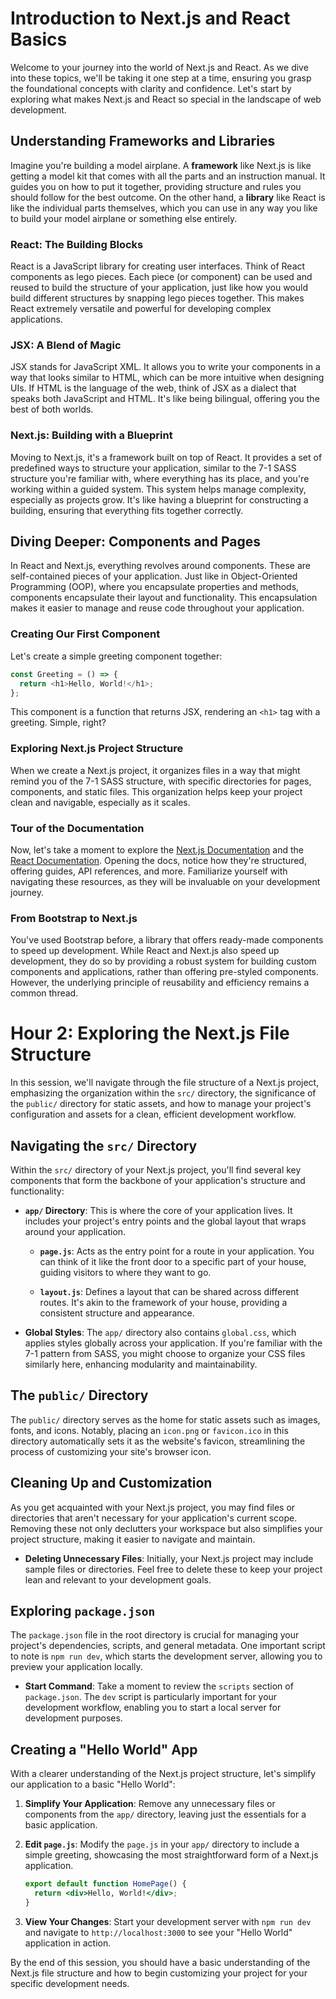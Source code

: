 # Introduction to Next.js and React Basics

Welcome to your journey into the world of Next.js and React. As we dive into these topics, we'll be taking it one step at a time, ensuring you grasp the foundational concepts with clarity and confidence. Let's start by exploring what makes Next.js and React so special in the landscape of web development.

## Understanding Frameworks and Libraries

Imagine you're building a model airplane. A **framework** like Next.js is like getting a model kit that comes with all the parts and an instruction manual. It guides you on how to put it together, providing structure and rules you should follow for the best outcome. On the other hand, a **library** like React is like the individual parts themselves, which you can use in any way you like to build your model airplane or something else entirely.

### React: The Building Blocks

React is a JavaScript library for creating user interfaces. Think of React components as lego pieces. Each piece (or component) can be used and reused to build the structure of your application, just like how you would build different structures by snapping lego pieces together. This makes React extremely versatile and powerful for developing complex applications.

### JSX: A Blend of Magic

JSX stands for JavaScript XML. It allows you to write your components in a way that looks similar to HTML, which can be more intuitive when designing UIs. If HTML is the language of the web, think of JSX as a dialect that speaks both JavaScript and HTML. It's like being bilingual, offering you the best of both worlds.

### Next.js: Building with a Blueprint

Moving to Next.js, it's a framework built on top of React. It provides a set of predefined ways to structure your application, similar to the 7-1 SASS structure you're familiar with, where everything has its place, and you're working within a guided system. This system helps manage complexity, especially as projects grow. It's like having a blueprint for constructing a building, ensuring that everything fits together correctly.

## Diving Deeper: Components and Pages

In React and Next.js, everything revolves around components. These are self-contained pieces of your application. Just like in Object-Oriented Programming (OOP), where you encapsulate properties and methods, components encapsulate their layout and functionality. This encapsulation makes it easier to manage and reuse code throughout your application.

### Creating Our First Component

Let's create a simple greeting component together:

```js
const Greeting = () => {
  return <h1>Hello, World!</h1>;
};
```

This component is a function that returns JSX, rendering an `<h1>` tag with a greeting. Simple, right?

### Exploring Next.js Project Structure

When we create a Next.js project, it organizes files in a way that might remind you of the 7-1 SASS structure, with specific directories for pages, components, and static files. This organization helps keep your project clean and navigable, especially as it scales.

### Tour of the Documentation

Now, let's take a moment to explore the [Next.js Documentation](https://nextjs.org/docs) and the [React Documentation](https://reactjs.org/docs). Opening the docs, notice how they're structured, offering guides, API references, and more. Familiarize yourself with navigating these resources, as they will be invaluable on your development journey.

### From Bootstrap to Next.js

You've used Bootstrap before, a library that offers ready-made components to speed up development. While React and Next.js also speed up development, they do so by providing a robust system for building custom components and applications, rather than offering pre-styled components. However, the underlying principle of reusability and efficiency remains a common thread.

<!--! Hour 2  -->

# Hour 2: Exploring the Next.js File Structure

In this session, we'll navigate through the file structure of a Next.js project, emphasizing the organization within the `src/` directory, the significance of the `public/` directory for static assets, and how to manage your project's configuration and assets for a clean, efficient development workflow.

## Navigating the `src/` Directory

Within the `src/` directory of your Next.js project, you'll find several key components that form the backbone of your application's structure and functionality:

- **`app/` Directory**: This is where the core of your application lives. It includes your project's entry points and the global layout that wraps around your application.

  - **`page.js`**: Acts as the entry point for a route in your application. You can think of it like the front door to a specific part of your house, guiding visitors to where they want to go.

  - **`layout.js`**: Defines a layout that can be shared across different routes. It's akin to the framework of your house, providing a consistent structure and appearance.

- **Global Styles**: The `app/` directory also contains `global.css`, which applies styles globally across your application. If you're familiar with the 7-1 pattern from SASS, you might choose to organize your CSS files similarly here, enhancing modularity and maintainability.

## The `public/` Directory

The `public/` directory serves as the home for static assets such as images, fonts, and icons. Notably, placing an `icon.png` or `favicon.ico` in this directory automatically sets it as the website's favicon, streamlining the process of customizing your site's browser icon.

## Cleaning Up and Customization

As you get acquainted with your Next.js project, you may find files or directories that aren't necessary for your application's current scope. Removing these not only declutters your workspace but also simplifies your project structure, making it easier to navigate and maintain.

- **Deleting Unnecessary Files**: Initially, your Next.js project may include sample files or directories. Feel free to delete these to keep your project lean and relevant to your development goals.

## Exploring `package.json`

The `package.json` file in the root directory is crucial for managing your project's dependencies, scripts, and general metadata. One important script to note is `npm run dev`, which starts the development server, allowing you to preview your application locally.

- **Start Command**: Take a moment to review the `scripts` section of `package.json`. The `dev` script is particularly important for your development workflow, enabling you to start a local server for development purposes.

## Creating a "Hello World" App

With a clearer understanding of the Next.js project structure, let's simplify our application to a basic "Hello World":

1. **Simplify Your Application**: Remove any unnecessary files or components from the `app/` directory, leaving just the essentials for a basic application.
2. **Edit `page.js`**: Modify the `page.js` in your `app/` directory to include a simple greeting, showcasing the most straightforward form of a Next.js application.

   ```jsx
   export default function HomePage() {
     return <div>Hello, World!</div>;
   }
   ```

3. **View Your Changes**: Start your development server with `npm run dev` and navigate to `http://localhost:3000` to see your "Hello World" application in action.

By the end of this session, you should have a basic understanding of the Next.js file structure and how to begin customizing your project for your specific development needs.
